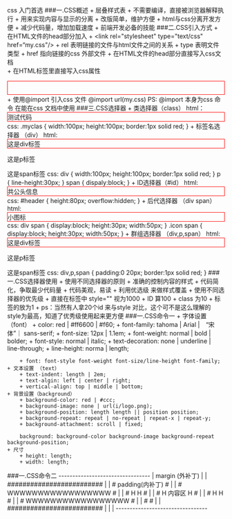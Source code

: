 css 入门首选
###一.CSS概述
	+ 层叠样式表
	+ 不需要编译，直接被浏览器解释执行
	+ 用来实现内容与显示的分离
		+ 改版简单，维护方便
		+ html与css分离开发方便
		+ 减少代码量，增加加载速度
	+ 前端开发必备的技能
###二.CSS引入方式
	+ 在HTML文件的head部分加入
		+ <link rel="stylesheet" type="text/css" href=“my.css"/>
			+ rel 表明链接的文件与html文件之间的关系
			+ type 表明文件类型
			+ href 指向链接的css 外部文件
	+ 在HTML文件的head部分直接写入css文档
		<style type="text/css">
			div {
				margin:0;
				padding:0;
				border:1px solid red;
			}
		</style>		
	+ 在HTML标签里直接写入css属性
		<div style="border:1px solid red; height:30px;"></div>
	+ 使用@import 引入css 文件
		@import url(my.css)
		PS: @import 本身为css 命令 在能在css 文档中使用
###三.CSS选择器
	+ 类选择器（class）
		html：
			<div class="myclass">
				测试代码
			</div>
		css:
			.myclas {
				width:100px;
				height:100px;
				border:1px solid red;
			}
	+ 标签名选择器 （div）
		html:
			<div>
				这是div标签
			</div>
			<p>这是p标签</p>
			<span>这是span标签</span>
		css:
			div {
				width:100px;
				height:100px;
				border:1px solid red;
			}
			p {
				line-height:30px;
			}
			span {
				dispaly:block;
			}
	+ ID选择器（#id）
		html:
			<div id="header">共公头信息</div>
		css: 
			#header {
				height:80px;
				overflow:hidden;
			}
	+ 后代选择器 （div span）
		html:
			<div class="icon"><span>小图标</span></div>
		css:
			div span {
				display:block;
				height:30px;
				width:50px;
			}
			.icon span {
				display:block;
				height:30px;
				width:50px;
			}
	+ 群组选择器 （div,p,span）
		html:
			<div>
				这是div标签
			</div>
			<p>这是p标签</p>
			<span>这是span标签</span>
		css:
			div,p,span {
				padding:0 20px;
				border:1px solid red;
			}
###一.CSS选择器使用
	+ 使用不同选择器的原则
		+ 准确的控制内容的样式
		+ 代码简化，争取最少代码量
		+ 代码美观，易读
		+ 利用优选级 来做样式覆盖
	+ 使用不同选择器的优先级
		+ 直接在标签中 style="" 视为1000
		+ ID 算100
		+ class 为10
		+ 标签的放为1
		+ ps：当然有人拿20个id 来与style 对比，这个可不是这么理解的 style为最高，知道了优秀级使用起来更方便
###一.CSS命令一
	+ 字体设置（font）
		+ color: red | #ff6600 | #f60;
		+ font-family: tahoma | Arial |　“宋体”｜ sans-serif;
		+ font-size: 12px | 1.1em;
		+ font-weight: normal | bold | bolder;
		+ font-style: normal | italic;
	 	+ text-decoration: none | underline | line-through;
	  	+ line-height: norma | length;

	  	+ font: font-style font-weight font-size/line-height font-family;
	+ 文本设置 （text）
		+ text-indent: length | 2em;
		+ text-algin: left | center | right;
		+ vertical-align: top | middle | bottom;
	+ 背景设置（background）
		+ background-color: red | #ccc;
		+ background-image: none | url(i/logo.png);
		+ background-position: length length || position position;
		+ background-repeat: repeat | no-repeat | repeat-x | repeat-y;
		+ background-attachment: scroll | fixed;

		background: background-color background-image background-repeat background-position;
	+ 尺寸 
		+ height: length;
		+ width: length;	
###一.CSS命令二
		---------------------------------
		|		 margin (外补丁)			|
		|	#########################	|
		|	#	  padding(内补丁)	#	|
		|	#	WWWWWWWWWWWWWWWWW	#	|
		|	#	H				H	#	|
		|	#	H	  内容区		H	#	|
		|	#	H			    H	#	|
		|	#	WWWWWWWWWWWWWWWWW   #	|
		|	#						#	|
		|   #########################	|
		|   							|
		---------------------------------


























